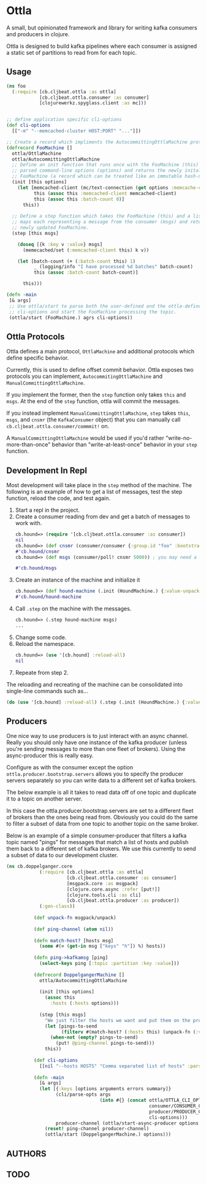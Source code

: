 # Ottla

A small, but opinionated framework and library for writing kafka 
consumers and producers in clojure.

Ottla is designed to build kafka pipelines where each consumer is assigned a
static set of partitions to read from for each topic. 

## Usage

```clojure
(ns foo
  (:require [cb.cljbeat.ottla :as ottla]
            [cb.cljbeat.ottla.consumer :as consumer]
            [clojurewerkz.spyglass.client :as mc]))


;; define application specific cli-options
(def cli-options
  [["-m" "--memcached-cluster HOST:PORT" "..."]])

;; Create a record which impliments the AutocommittingOttlaMachine protocol.
(defrecord FooMachine []
  ottla/OttlaMachine
  ottla/AutocommittingOttlaMachine
  ;; Define an init function that runs once with the FooMachine (this) and the
  ;; parsed command-line options (options) and returns the newly initalized
  ;; FooMachine (a record which can be treated like an immutable hash-map).
  (init [this options]
    (let [memcached-client (mc/text-connection (get options :memcache-cluster))
          this (assoc this :memcached-client memcached-client)
          this (assoc this :batch-count 0)]
      this))
  
  ;; Define a step function which takes the FooMachine (this) and a list of
  ;; maps each representing a message from the consumer (msgs) and returns a
  ;; newly updated FooMachine.
  (step [this msgs]

    (doseq [{k :key v :value} msgs]
      (memecached/set (:memcached-client this) k v))

    (let [batch-count (+ (:batch-count this) 1)
          _ (logging/info "I have processed %d batches" batch-count)
          this (assoc :batch-count batch-count)]

      this)))

(defn -main
 [& args] 
 ;; Use ottla/start to parse both the user-defined and the ottla-defined
 ;; cli-options and start the FooMachine processing the topic.
 (ottla/start (FooMachine.) agrs cli-options))
```

## Ottla Protocols

Ottla defines a main protocol, `OttlaMachine` and additional protocols which
define specific behavior. 

Currently, this is used to define offset commit behavior. 
Ottla exposes two protocols you can implement, `AutocommitingOttlaMachine` and
`ManualCommittingOttlaMachine`.

If you implement the former, then the `step` function only takes `this` and
`msgs`. At the end of the `step` function, ottla will commit the messages.

If you instead implement `ManualCommittingOttlaMachine`, `step` takes `this`,
`msgs`, and `cnsmr` (the `KafkaConsumer` object) that you can manually call
`cb.cljbeat.ottla.consumer/commmit!` on.

A `ManualCommittingOttlaMachine` would be used if you'd rather
"write-no-more-than-once" behavior than "write-at-least-once" behavior in your
`step` function.

## Development In Repl

Most development will take place in the `step` method of the machine. The
following is an example of how to get a list of messages, test the step
function, reload the code, and test again.

1. Start a repl in the project.
2. Create a consumer reading from dev and get a batch of messages to work with.
	```clojure
	cb.hound=> (require '[cb.cljbeat.ottla.consumer :as consumer])
	nil
	cb.hound=> (def cnsmr (consumer/consumer {:group.id "foo" :bootstrap.servers "localhost:9092"} "my_topic" [1]))
	#'cb.hound/cnsmr
    cb.hound=> (def msgs (consumer/poll! cnsmr 5000)) ; you may need a longer than normal timeout in the repl

    #'cb.hound/msgs
	```
2. Create an instance of the machine and initialize it
	```clojure
	cb.hound=> (def hound-machine (.init (HoundMachine.) {:value-unpacker "count"})) ; I can pass a map to my init method
	#'cb.hound/hound-machine
	```
3. Call `.step` on the machine with the messages.
	```clojure
	cb.hound=> (.step hound-machine msgs)
	...
	```
4. Change some code.
5. Reload the namespace.
	```clojure
	cb.hound=> (use '[cb.hound] :reload-all)
	nil
	```
8. Repeate from step 2.


The reloading and recreating of the machine can be consolidated into single-line
commands such as...
```clojure
(do (use '[cb.hound] :reload-all) (.step (.init (HoundMachine.) {:value-unpacker "count"}) msgs))
```


## Producers

One nice way to use producers is to just interact with an async channel. Really you should only have one instance of the kafka producer
(unless you're sending messages to more than one fleet of brokers). Using the async-producer this is really easy.

Configure as with the consumer except the option ```ottla.producer.bootstrap.servers``` allows you to specify the producer
servers separately so you can write data to a different set of kafka brokers.

The below example is all it takes to read data off of one topic and duplicate it to a topic on another server.

In this case the ottla.producer.bootstrap.servers are set to a different fleet of brokers than the ones being read from. 
Obviously you could do the same to filter a subset of data from one topic to another topic on the same broker.

Below is an example of a simple consumer-producer that filters a kafka topic named "pings" for messages that match a list of
hosts and publish them back to a different set of kafka brokers. We use this currently to send a subset of data to our development
cluster.

```clojure
(ns cb.doppelganger.core
            (:require [cb.cljbeat.ottla :as ottla]
                      [cb.cljbeat.ottla.consumer :as consumer]
                      [msgpack.core :as msgpack]
                      [clojure.core.async :refer [put!]]
                      [clojure.tools.cli :as cli]
                      [cb.cljbeat.ottla.producer :as producer])
            (:gen-class))
          
          (def unpack-fn msgpack/unpack)
          
          (def ping-channel (atom nil))
          
          (defn match-host? [hosts msg]
            (some #(= (get-in msg ["keys" "h"]) %) hosts))
          
          (defn ping->kafkamsg [ping]
            (select-keys ping [:topic :partition :key :value]))
          
          (defrecord DoppelgangerMachine []
            ottla/AutocommittingOttlaMachine
          
            (init [this options]
              (assoc this
                :hosts (:hosts options)))
          
            (step [this msgs]
              "We just filter the hosts we want and put them on the producer channel"
              (let [pings-to-send
                    (filterv #(match-host? (:hosts this) (unpack-fn (:value %))) msgs)]
                (when-not (empty? pings-to-send)
                  (put! @ping-channel pings-to-send)))
              this))
          
          (def cli-options
            [[nil "--hosts HOSTS" "Comma separated list of hosts" :parse-fn #(clojure.string/split % #",")]])
          
          (defn -main
            [& args]
            (let [{:keys [options arguments errors summary]}
                  (cli/parse-opts args
                                  (into #{} (concat ottla/OTTLA_CLI_OPTIONS
                                                    consumer/CONSUMER_CLI_OPTIONS
                                                    producer/PRODUCER_CLI_OPTIONS
                                                    cli-options)))
                  producer-channel (ottla/start-async-producer options ping->kafkamsg)]
              (reset! ping-channel producer-channel)
              (ottla/start (DoppelgangerMachine.) options)))

```

## AUTHORS
## TODO

